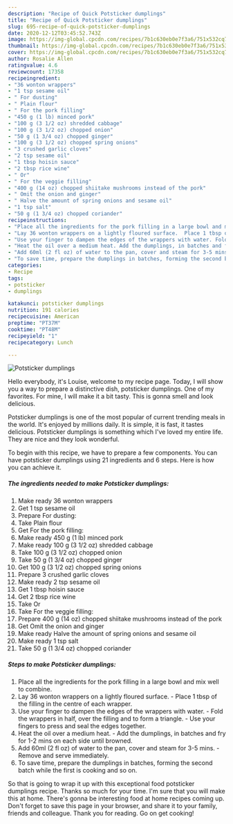 ```yaml
---
description: "Recipe of Quick Potsticker dumplings"
title: "Recipe of Quick Potsticker dumplings"
slug: 695-recipe-of-quick-potsticker-dumplings
date: 2020-12-12T03:45:52.743Z
image: https://img-global.cpcdn.com/recipes/7b1c630eb0e7f3a6/751x532cq70/potsticker-dumplings-recipe-main-photo.jpg
thumbnail: https://img-global.cpcdn.com/recipes/7b1c630eb0e7f3a6/751x532cq70/potsticker-dumplings-recipe-main-photo.jpg
cover: https://img-global.cpcdn.com/recipes/7b1c630eb0e7f3a6/751x532cq70/potsticker-dumplings-recipe-main-photo.jpg
author: Rosalie Allen
ratingvalue: 4.6
reviewcount: 17358
recipeingredient:
- "36 wonton wrappers"
- "1 tsp sesame oil"
- " For dusting"
- " Plain flour"
- " For the pork filling"
- "450 g (1 lb) minced pork"
- "100 g (3 1/2 oz) shredded cabbage"
- "100 g (3 1/2 oz) chopped onion"
- "50 g (1 3/4 oz) chopped ginger"
- "100 g (3 1/2 oz) chopped spring onions"
- "3 crushed garlic cloves"
- "2 tsp sesame oil"
- "1 tbsp hoisin sauce"
- "2 tbsp rice wine"
- " Or"
- " For the veggie filling"
- "400 g (14 oz) chopped shiitake mushrooms instead of the pork"
- " Omit the onion and ginger"
- " Halve the amount of spring onions and sesame oil"
- "1 tsp salt"
- "50 g (1 3/4 oz) chopped coriander"
recipeinstructions:
- "Place all the ingredients for the pork filling in a large bowl and mix well to combine."
- "Lay 36 wonton wrappers on a lightly floured surface.  Place 1 tbsp of the filling in the centre of each wrapper."
- "Use your finger to dampen the edges of the wrappers with water. Fold the wrappers in half, over the filling and to form a triangle. Use your fingers to press and seal the edges together."
- "Heat the oil over a medium heat. Add the dumplings, in batches and fry for 1-2 mins on each side until browned."
- "Add 60ml (2 fl oz) of water to the pan, cover and steam for 3-5 mins. Remove and serve immediately."
- "To save time, prepare the dumplings in batches, forming the second batch while the first is cooking and so on."
categories:
- Recipe
tags:
- potsticker
- dumplings

katakunci: potsticker dumplings 
nutrition: 191 calories
recipecuisine: American
preptime: "PT37M"
cooktime: "PT48M"
recipeyield: "1"
recipecategory: Lunch

---
```



![Potsticker dumplings](https://img-global.cpcdn.com/recipes/7b1c630eb0e7f3a6/751x532cq70/potsticker-dumplings-recipe-main-photo.jpg)

Hello everybody, it's Louise, welcome to my recipe page. Today, I will show you a way to prepare a distinctive dish, potsticker dumplings. One of my favorites. For mine, I will make it a bit tasty. This is gonna smell and look delicious.



Potsticker dumplings is one of the most popular of current trending meals in the world. It's enjoyed by millions daily. It is simple, it is fast, it tastes delicious. Potsticker dumplings is something which I've loved my entire life. They are nice and they look wonderful.


To begin with this recipe, we have to prepare a few components. You can have potsticker dumplings using 21 ingredients and 6 steps. Here is how you can achieve it.

<!--inarticleads1-->

##### The ingredients needed to make Potsticker dumplings:

1. Make ready 36 wonton wrappers
1. Get 1 tsp sesame oil
1. Prepare  For dusting:
1. Take  Plain flour
1. Get  For the pork filling:
1. Make ready 450 g (1 lb) minced pork
1. Make ready 100 g (3 1/2 oz) shredded cabbage
1. Take 100 g (3 1/2 oz) chopped onion
1. Take 50 g (1 3/4 oz) chopped ginger
1. Get 100 g (3 1/2 oz) chopped spring onions
1. Prepare 3 crushed garlic cloves
1. Make ready 2 tsp sesame oil
1. Get 1 tbsp hoisin sauce
1. Get 2 tbsp rice wine
1. Take  Or
1. Take  For the veggie filling:
1. Prepare 400 g (14 oz) chopped shiitake mushrooms instead of the pork
1. Get  Omit the onion and ginger
1. Make ready  Halve the amount of spring onions and sesame oil
1. Make ready 1 tsp salt
1. Take 50 g (1 3/4 oz) chopped coriander




<!--inarticleads2-->

##### Steps to make Potsticker dumplings:

1. Place all the ingredients for the pork filling in a large bowl and mix well to combine.
1. Lay 36 wonton wrappers on a lightly floured surface.  - Place 1 tbsp of the filling in the centre of each wrapper.
1. Use your finger to dampen the edges of the wrappers with water. - Fold the wrappers in half, over the filling and to form a triangle. - Use your fingers to press and seal the edges together.
1. Heat the oil over a medium heat. - Add the dumplings, in batches and fry for 1-2 mins on each side until browned.
1. Add 60ml (2 fl oz) of water to the pan, cover and steam for 3-5 mins. - Remove and serve immediately.
1. To save time, prepare the dumplings in batches, forming the second batch while the first is cooking and so on.




So that is going to wrap it up with this exceptional food potsticker dumplings recipe. Thanks so much for your time. I'm sure that you will make this at home. There's gonna be interesting food at home recipes coming up. Don't forget to save this page in your browser, and share it to your family, friends and colleague. Thank you for reading. Go on get cooking!
